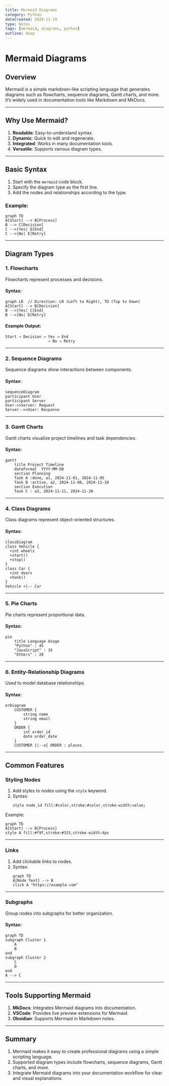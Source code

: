 ```yaml
---
title: Mermaid Diagrams
category: Python
dateCreated: 2024-11-19
type: Notes
tags: [mermaid, diagrams, python]
outline: deep
---
```


# Mermaid Diagrams

## Overview
Mermaid is a simple markdown-like scripting language that generates diagrams such as flowcharts, sequence diagrams, Gantt charts, and more. It’s widely used in documentation tools like Markdown and MkDocs.

---

## Why Use Mermaid?
1. **Readable**: Easy-to-understand syntax.
2. **Dynamic**: Quick to edit and regenerate.
3. **Integrated**: Works in many documentation tools.
4. **Versatile**: Supports various diagram types.

---

## Basic Syntax
1. Start with the `mermaid` code block.
2. Specify the diagram type as the first line.
3. Add the nodes and relationships according to the type.

### Example:
```mermaid
graph TD
A[Start] --> B[Process]
B --> C[Decision]
C -->|Yes| D[End]
C -->|No| E[Retry]
```

---

## Diagram Types

### 1. Flowcharts
Flowcharts represent processes and decisions.

#### Syntax:
```mermaid
graph LR  // Direction: LR (Left to Right), TD (Top to Down)
A[Start] --> B[Decision]
B -->|Yes| C[End]
B -->|No| D[Retry]
```

#### Example Output:
```
Start → Decision → Yes → End
                   → No → Retry
```

---

### 2. Sequence Diagrams
Sequence diagrams show interactions between components.

#### Syntax:
```mermaid
sequenceDiagram
participant User
participant Server
User->>Server: Request
Server-->>User: Response
```

---

### 3. Gantt Charts
Gantt charts visualize project timelines and task dependencies.

#### Syntax:
```mermaid
gantt
    title Project Timeline
    dateFormat  YYYY-MM-DD
    section Planning
    Task A :done, a1, 2024-11-01, 2024-11-05
    Task B :active, a2, 2024-11-06, 2024-11-10
    section Execution
    Task C : a3, 2024-11-11, 2024-11-20
```

---

### 4. Class Diagrams
Class diagrams represent object-oriented structures.

#### Syntax:
```mermaid
classDiagram
class Vehicle {
  +int wheels
  +start()
  +stop()
}
class Car {
  +int doors
  +honk()
}
Vehicle <|-- Car
```

---

### 5. Pie Charts
Pie charts represent proportional data.

#### Syntax:
```mermaid
pie
    title Language Usage
    "Python" : 45
    "JavaScript" : 35
    "Others" : 20
```

---

### 6. Entity-Relationship Diagrams
Used to model database relationships.

#### Syntax:
```mermaid
erDiagram
    CUSTOMER {
        string name
        string email
    }
    ORDER {
        int order_id
        date order_date
    }
    CUSTOMER ||--o{ ORDER : places
```

---

## Common Features

### Styling Nodes
1. Add styles to nodes using the `style` keyword.
2. Syntax:
   ```mermaid
   style node_id fill:#color,stroke:#color,stroke-width:value;
   ```

Example:
```mermaid
graph TD
A[Start] --> B[Process]
style A fill:#f9f,stroke:#333,stroke-width:4px
```

---

### Links
1. Add clickable links to nodes.
2. Syntax:
   ```mermaid
   graph TD
   A[Node Text] --> B
   click A "https://example.com"
   ```

---

### Subgraphs
Group nodes into subgraphs for better organization.

#### Syntax:
```mermaid
graph TD
subgraph Cluster 1
    A
    B
end
subgraph Cluster 2
    C
    D
end
A --> C
```

---

## Tools Supporting Mermaid
1. **MkDocs**: Integrates Mermaid diagrams into documentation.
2. **VSCode**: Provides live preview extensions for Mermaid.
3. **Obsidian**: Supports Mermaid in Markdown notes.

---

## Summary
1. Mermaid makes it easy to create professional diagrams using a simple scripting language.
2. Supported diagram types include flowcharts, sequence diagrams, Gantt charts, and more.
3. Integrate Mermaid diagrams into your documentation workflow for clear and visual explanations.
